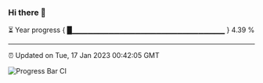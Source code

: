 ### Hi there 👋

⏳ Year progress { █▁▁▁▁▁▁▁▁▁▁▁▁▁▁▁▁▁▁▁▁▁▁▁▁▁▁▁▁▁ } 4.39 %

---

⏰ Updated on Tue, 17 Jan 2023 00:42:05 GMT

![Progress Bar CI](https://github.com/Shyam-Makwana/GitHub-Actions-Demo/workflows/Progress%20Bar%20CI/badge.svg)
